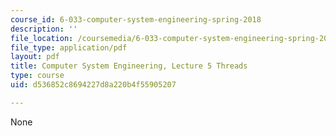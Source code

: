 ```yaml
---
course_id: 6-033-computer-system-engineering-spring-2018
description: ''
file_location: /coursemedia/6-033-computer-system-engineering-spring-2018/d536852c8694227d8a220b4f55905207_MIT6_033S18lec5.pdf
file_type: application/pdf
layout: pdf
title: Computer System Engineering, Lecture 5 Threads
type: course
uid: d536852c8694227d8a220b4f55905207

---
```

None